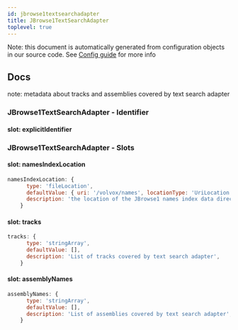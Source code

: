 ```yaml
---
id: jbrowse1textsearchadapter
title: JBrowse1TextSearchAdapter
toplevel: true
---
```


Note: this document is automatically generated from configuration objects in
our source code. See [Config guide](/docs/config_guide) for more info

## Docs

note: metadata about tracks and assemblies covered by text search adapter

### JBrowse1TextSearchAdapter - Identifier

#### slot: explicitIdentifier

### JBrowse1TextSearchAdapter - Slots

#### slot: namesIndexLocation

```js
namesIndexLocation: {
      type: 'fileLocation',
      defaultValue: { uri: '/volvox/names', locationType: 'UriLocation' },
      description: 'the location of the JBrowse1 names index data directory',
    }
```

#### slot: tracks

```js
tracks: {
      type: 'stringArray',
      defaultValue: [],
      description: 'List of tracks covered by text search adapter',
    }
```

#### slot: assemblyNames

```js
assemblyNames: {
      type: 'stringArray',
      defaultValue: [],
      description: 'List of assemblies covered by text search adapter',
    }
```
